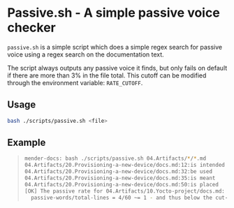 # Passive.sh - A simple passive voice checker

`passive.sh` is a simple script which does a simple regex search for passive
voice using a regex search on the documentation text.

The script always outputs any passive voice it finds, but only fails on default
if there are more than 3% in the file total. This cutoff can be modified through
the environment variable: `RATE_CUTOFF`.

## Usage

```bash
bash ./scripts/passive.sh <file>
```

## Example

> ```bash
> mender-docs: bash ./scripts/passive.sh 04.Artifacts/*/*.md 
> 04.Artifacts/20.Provisioning-a-new-device/docs.md:12:is intended
> 04.Artifacts/20.Provisioning-a-new-device/docs.md:32:be used
> 04.Artifacts/20.Provisioning-a-new-device/docs.md:35:is meant
> 04.Artifacts/20.Provisioning-a-new-device/docs.md:50:is placed
> [OK] The passive rate for 04.Artifacts/10.Yocto-project/docs.md:
> 	passive-words/total-lines = 4/60 ~= 1 - and thus below the cut-off rate: 3
> ```
